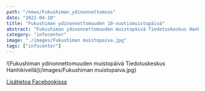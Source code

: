 ```yaml
---
path: "/news/Fukushiman_ydinonnettomuus"
date: "2021-04-10"
title: "Fukushiman ydinonnettomuuden 10-vuotismuistopäivä"
abstract: "Fukushiman ydinonnettomuuden muistopäivä Tiedotuskeskus Hanhikivellä"
category: "infocenter"
image: "./images/Fukushiman muistopaiva.jpg"
tags: ["infocenter"]
---
```



![Fukushiman ydinonnettomuuden muistopäivä Tiedotuskeskus Hanhikivellä](/images/Fukushiman muistopaiva.jpg)

[Lisätietoa Facebookissa](https://www.facebook.com/InformationCenterHanhikivi/photos/a.554554321565554/1376753016012343)


